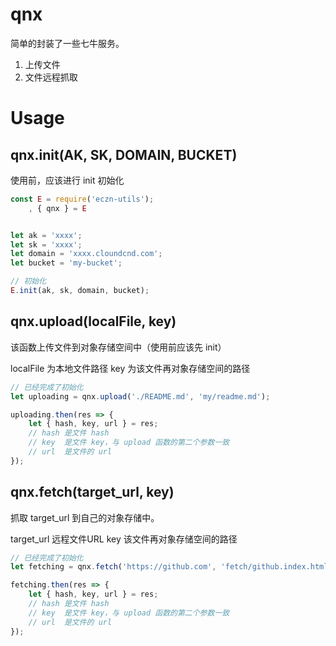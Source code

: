 # qnx 

简单的封装了一些七牛服务。 

1. 上传文件 
2. 文件远程抓取

# Usage 


## qnx.init(AK, SK, DOMAIN, BUCKET)

使用前，应该进行 init 初始化 

``` js
const E = require('eczn-utils'); 
    , { qnx } = E


let ak = 'xxxx';
let sk = 'xxxx'; 
let domain = 'xxxx.cloundcnd.com'; 
let bucket = 'my-bucket'; 

// 初始化 
E.init(ak, sk, domain, bucket); 

```

## qnx.upload(localFile, key) 

该函数上传文件到对象存储空间中（使用前应该先 init）

localFile 为本地文件路径
key 为该文件再对象存储空间的路径 


``` js
// 已经完成了初始化 
let uploading = qnx.upload('./README.md', 'my/readme.md'); 

uploading.then(res => {
    let { hash, key, url } = res; 
    // hash 是文件 hash 
    // key  是文件 key，与 upload 函数的第二个参数一致
    // url  是文件的 url
}); 
```

## qnx.fetch(target_url, key) 

抓取 target_url 到自己的对象存储中。 

target_url 远程文件URL 
key 该文件再对象存储空间的路径

``` js
// 已经完成了初始化 
let fetching = qnx.fetch('https://github.com', 'fetch/github.index.html'); 

fetching.then(res => {
    let { hash, key, url } = res; 
    // hash 是文件 hash 
    // key  是文件 key，与 upload 函数的第二个参数一致
    // url  是文件的 url
}); 
```
